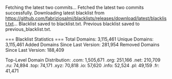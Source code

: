 Fetching the latest two commits...
Fetched the latest two commits successfully.
Downloading latest blacklist from https://github.com/fabriziosalmi/blacklists/releases/download/latest/blacklist.txt...
Blacklist saved to blacklist.txt.
Previous blacklist saved to previous_blacklist.txt.

=== Blacklist Statistics ===
Total Domains: 3,115,461
Unique Domains: 3,115,461
Added Domains Since Last Version: 281,954
Removed Domains Since Last Version: 188,409

Top-Level Domain Distribution:
  .com: 1,505,671
  .org: 251,166
  .net: 210,709
  .ru: 74,894
  .top: 74,171
  .xyz: 70,818
  .io: 57,620
  .info: 52,524
  .pl: 49,159
  .fr: 41,471
